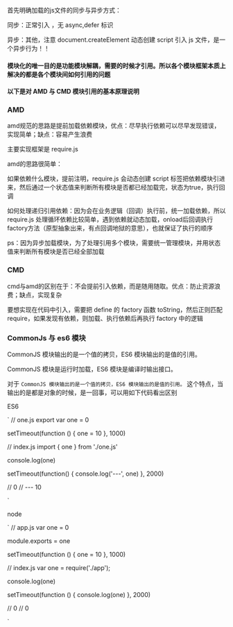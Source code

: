首先明确加载的js文件的同步与异步方式：

同步：正常引入 <scirpt>，无 async,defer 标识

异步：其他，注意 document.createElement 动态创建 script 引入 js 文件，是一个异步行为！！

#### 模块化的唯一目的是功能模块解耦，需要的时候才引用。所以各个模块框架本质上解决的都是各个模块间如何引用的问题

#### 以下是对 AMD 与 CMD 模块引用的基本原理说明

### AMD

amd规范的思路是提前加载依赖模块，优点：尽早执行依赖可以尽早发现错误，实现简单；缺点：容易产生浪费

主要实现框架是 require.js

amd的思路很简单：

如果依赖什么模块，提前注明，require.js 会动态创建 script 标签把依赖模块引进来，然后通过一个状态值来判断所有模块是否都已经加载完，状态为true，执行回调

如何处理递归引用依赖：因为会在业务逻辑（回调）执行前，统一加载依赖，所以 require.js 处理循环依赖比较简单，遇到依赖就动态加载，onload后回调执行 factory方法（原型抽象出来，有点回调地狱的意思），也就保证了执行的顺序

ps：因为异步加载模块，为了处理引用多个模块，需要统一管理模块，并用状态值来判断所有模块是否已经全部加载

### CMD

cmd与amd的区别在于：不会提前引入依赖，而是随用随取。优点：防止资源浪费；缺点，实现复杂

要想实现在代码中引入，需要把 define 的 factory 函数 toString，然后正则匹配 require，如果发现有依赖，则加载、执行依赖后再执行 factory 中的逻辑

### CommonJs 与 es6 模块

CommonJS 模块输出的是一个值的拷贝，ES6 模块输出的是值的引用。

CommonJS 模块是运行时加载，ES6 模块是编译时输出接口。

对于 `CommonJS 模块输出的是一个值的拷贝，ES6 模块输出的是值的引用。` 这个特点，当输出的是都是对象的时候，是一回事，可以用如下代码看出区别

ES6 


`
// one.js
export var one = 0

setTimeout(function () {
    one = 10
}, 1000)

// index.js
import { one } from './one.js'

console.log(one)

setTimeout(function() {
    console.log('---', one)
}, 2000)

// 0
// --- 10

`


node


`
// app.js
var one = 0

module.exports = one

setTimeout(function () {
    one = 10
}, 1000)

// index.js
var one = require('./app');

console.log(one)

setTimeout(function () {
    console.log(one)
}, 2000)

// 0
// 0

`






